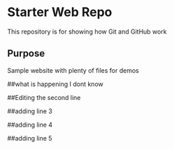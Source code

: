 # Starter Web Repo

This repository is for showing how Git and GitHub work

## Purpose

Sample website with plenty of files for demos

##what is happening I dont know

##Editing the second line

##adding line 3


##adding line 4

##adding line 5